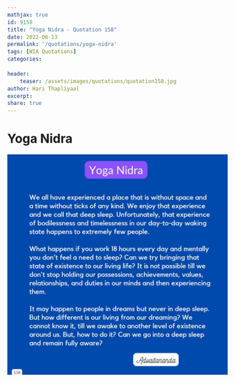 ```yaml
---
mathjax: true
id: 9158
title: "Yoga Nidra - Quotation 158"
date: 2022-06-13
permalink: '/quotations/yoga-nidra'
tags: [WIA Quotations] 
categories: 

header:
    teaser: /assets/images/quotations/quotation158.jpg
author: Hari Thapliyaal 
excerpt:
share: true 
---
```


# Yoga Nidra

![Yoga Nidra](/assets/images/quotations/quotation158.jpg)
